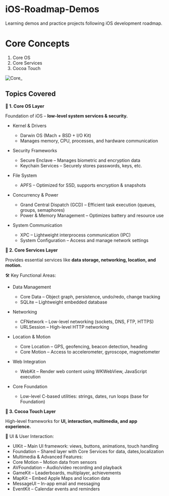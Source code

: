 # iOS-Roadmap-Demos
Learning demos and practice projects following iOS development roadmap.

# Core Concepts

1. Core OS
2. Core Services
3. Cocoa Touch 

![Core_](https://github.com/user-attachments/assets/f624e91e-7c82-4e01-8795-007300a5561b)


## Topics Covered 

**🔹 1. Core OS Layer **

Foundation of iOS – **low-level system services & security.** 

* Kernel & Drivers
    * Darwin OS (Mach + BSD + I/O Kit)
    * Manages memory, CPU, processes, and hardware communication

* Security Frameworks
    * Secure Enclave – Manages biometric and encryption data
    * Keychain Services – Securely stores passwords, keys, etc.

* File System
    * APFS – Optimized for SSD, supports encryption & snapshots

* Concurrency & Power
    * Grand Central Dispatch (GCD) – Efficient task execution (queues, groups, semaphores)
    * Power & Memory Management – Optimizes battery and resource use

* System Communication
    * XPC – Lightweight interprocess communication (IPC)
    * System Configuration – Access and manage network settings

**🔹 2. Core Services Layer **

Provides essential services like **data storage, networking, location, and motion.**

🛠 Key Functional Areas:

* Data Management
    * Core Data – Object graph, persistence, undo/redo, change tracking
    * SQLite – Lightweight embedded database

* Networking
    * CFNetwork – Low-level networking (sockets, DNS, FTP, HTTPS)
    * URLSession – High-level HTTP networking

* Location & Motion
    * Core Location – GPS, geofencing, beacon detection, heading
    * Core Motion – Access to accelerometer, gyroscope, magnetometer

* Web Integration
    * WebKit – Render web content using WKWebView, JavaScript execution

* Core Foundation
    * Low-level C-based utilities: strings, dates, run loops (base for Foundation)

**🔹 3. Cocoa Touch Layer**

High-level frameworks for **UI, interaction, multimedia, and app experience.** 

🎨 UI & User Interaction:
* UIKit – Main UI framework: views, buttons, animations, touch handling
* Foundation – Shared layer with Core Services for data, dates,localization
* Multimedia & Advanced Features:
* Core Motion – Motion data from sensors 
* AVFoundation – Audio/video recording and playback
* GameKit – Leaderboards, multiplayer, achievements
* MapKit – Embed Apple Maps and location data
* MessageUI – In-app email and messaging
* EventKit – Calendar events and reminders

